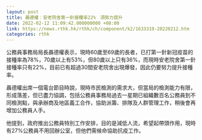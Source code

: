 ```yaml
---
layout: post
title: 聶德權︰安老院舍第一針接種率22%　須努力提升
date: 2022-02-12 11:09:42.000000000 +08:00
link: https://news.rthk.hk/rthk/ch/component/k2/1633319-20220212.htm
categories: rthk
---
```


公務員事務局局長聶德權表示，現時60歲至69歲的長者，已打第一針新冠疫苗的接種率為78%，70歲以上有53%，但80歲以上只有36%，而現時安老院舍第一針接種率只有22%，目前已有超過30間安老院舍出現爆發，因此仍要努力提升接種率。

聶德權出席一個電台節目時說，現時市民檢測的需求大，但當局的檢測能力有限，形成落差，但已盡力協調，包括公務員事務局過去一星期已組織數百名公務員到不同檢測點，與承辦商及地區義工合作，協助派籌、排隊及人群管理工作，稍後會再增加公務員人手。

他提到，政府推出公務員特別工作安排，目的是減低人流，希望起帶頭作用，現時有27%公務員不用回辦公室，但他們需候命協助抗疫工作。
